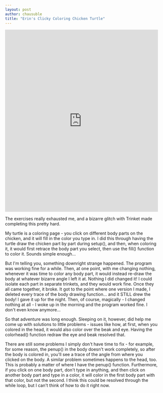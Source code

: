 ```yaml
--- 
layout: post
author: chausuble
title: "Erin's Clicky Coloring Chicken Turtle"
---
```


<iframe src="https://trinket.io/embed/python/c6b0d28f6a" width="100%" height="600" frameborder="0" marginwidth="0" marginheight="0" allowfullscreen></iframe>

The exercises really exhausted me, and a bizarre glitch with Trinket made completing this pretty hard.

My turtle is a coloring page - you click on different body parts on the chicken, and it will fill in the color you type in.
I did this through having the turtle draw the chicken part by part during setup(), and then, when coloring it, it would first
retrace the body part you select, then use the fill() function to color it. Sounds simple enough...

But I'm telling you, something downright strange happened. The program was working fine for a while. Then, at one point, with me 
changing nothing, whenever it was time to color any body part, it would instead re-draw the body at whatever bizarre angle
I left it at. Nothing I did changed it! I could isolate each part in separate trinkets, and they would work fine. Once they
all came together, it broke. It got to the point where one version I made, I deleted every trace of the body drawing function...
and it STILL drew the body! I gave it up for the night. Then, of course, magically - I changed nothing at all - I woke up in
the morning and the program worked fine. I don't even know anymore...

So that adventure was long enough. Sleeping on it, however, did help me come up with solutions to little problems - issues like
how, at first, when you colored in the head, it would also color over the beak and eye. Having the colorhead() function redraw
the eye and beak resolved that. 

There are still some problems I simply don't have time to fix - for example, for some reason, the penup() in the body doesn't 
work completely, so after the body is colored in, you'll see a trace of the angle from where you clicked on the body. A 
similar problem sometimes happens to the head, too. This is probably a matter of where I have the penup() function. 
Furthermore, if you click on one body part, don't type in anything, and then click on another body part and type in a color, 
it will color in the first body part with that color, but not the second. I think this could be resolved through the while 
loop, but I can't think of how to do it right now.
